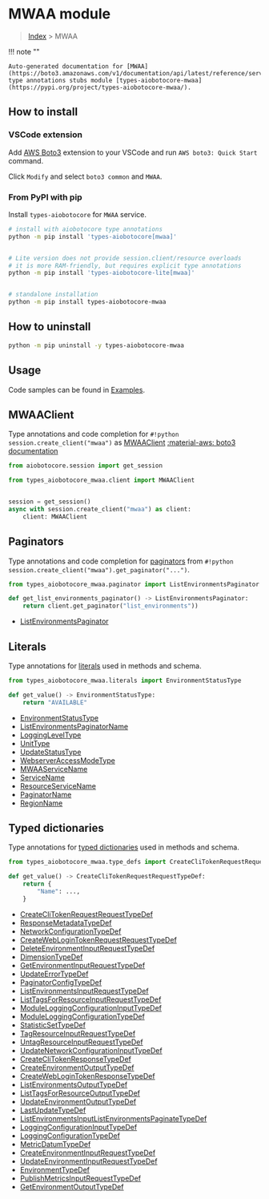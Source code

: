 # MWAA module

> [Index](../README.md) > MWAA


!!! note ""

    Auto-generated documentation for [MWAA](https://boto3.amazonaws.com/v1/documentation/api/latest/reference/services/mwaa.html#MWAA)
    type annotations stubs module [types-aiobotocore-mwaa](https://pypi.org/project/types-aiobotocore-mwaa/).

## How to install

### VSCode extension

Add [AWS Boto3](https://marketplace.visualstudio.com/items?itemName=Boto3typed.boto3-ide)
extension to your VSCode and run `AWS boto3: Quick Start` command.

Click `Modify` and select `boto3 common` and `MWAA`.

### From PyPI with pip

Install `types-aiobotocore` for `MWAA` service.

```bash
# install with aiobotocore type annotations
python -m pip install 'types-aiobotocore[mwaa]'


# Lite version does not provide session.client/resource overloads
# it is more RAM-friendly, but requires explicit type annotations
python -m pip install 'types-aiobotocore-lite[mwaa]'


# standalone installation
python -m pip install types-aiobotocore-mwaa
```



## How to uninstall

```bash
python -m pip uninstall -y types-aiobotocore-mwaa
```

## Usage

Code samples can be found in [Examples](./usage.md).

## MWAAClient

Type annotations and code completion for  `#!python session.create_client("mwaa")` as [MWAAClient](./client.md)
[:material-aws: boto3 documentation](https://boto3.amazonaws.com/v1/documentation/api/latest/reference/services/mwaa.html#MWAA.Client)

```python title="Usage example"
from aiobotocore.session import get_session

from types_aiobotocore_mwaa.client import MWAAClient


session = get_session()
async with session.create_client("mwaa") as client:
    client: MWAAClient
```


## Paginators

Type annotations and code completion for
[paginators](./paginators.md)
from `#!python session.create_client("mwaa").get_paginator("...")`.

```python title="Usage example"
from types_aiobotocore_mwaa.paginator import ListEnvironmentsPaginator

def get_list_environments_paginator() -> ListEnvironmentsPaginator:
    return client.get_paginator("list_environments"))
```

- [ListEnvironmentsPaginator](./paginators.md#listenvironmentspaginator)








## Literals

Type annotations for [literals](./literals.md) used in methods and schema.

```python title="Usage example"
from types_aiobotocore_mwaa.literals import EnvironmentStatusType

def get_value() -> EnvironmentStatusType:
    return "AVAILABLE"
```

- [EnvironmentStatusType](./literals.md#environmentstatustype)
- [ListEnvironmentsPaginatorName](./literals.md#listenvironmentspaginatorname)
- [LoggingLevelType](./literals.md#loggingleveltype)
- [UnitType](./literals.md#unittype)
- [UpdateStatusType](./literals.md#updatestatustype)
- [WebserverAccessModeType](./literals.md#webserveraccessmodetype)
- [MWAAServiceName](./literals.md#mwaaservicename)
- [ServiceName](./literals.md#servicename)
- [ResourceServiceName](./literals.md#resourceservicename)
- [PaginatorName](./literals.md#paginatorname)
- [RegionName](./literals.md#regionname)




## Typed dictionaries

Type annotations for [typed dictionaries](./type_defs.md) used in methods and schema.

```python title="Usage example"
from types_aiobotocore_mwaa.type_defs import CreateCliTokenRequestRequestTypeDef

def get_value() -> CreateCliTokenRequestRequestTypeDef:
    return {
        "Name": ...,
    }
```

- [CreateCliTokenRequestRequestTypeDef](./type_defs.md#createclitokenrequestrequesttypedef)
- [ResponseMetadataTypeDef](./type_defs.md#responsemetadatatypedef)
- [NetworkConfigurationTypeDef](./type_defs.md#networkconfigurationtypedef)
- [CreateWebLoginTokenRequestRequestTypeDef](./type_defs.md#createweblogintokenrequestrequesttypedef)
- [DeleteEnvironmentInputRequestTypeDef](./type_defs.md#deleteenvironmentinputrequesttypedef)
- [DimensionTypeDef](./type_defs.md#dimensiontypedef)
- [GetEnvironmentInputRequestTypeDef](./type_defs.md#getenvironmentinputrequesttypedef)
- [UpdateErrorTypeDef](./type_defs.md#updateerrortypedef)
- [PaginatorConfigTypeDef](./type_defs.md#paginatorconfigtypedef)
- [ListEnvironmentsInputRequestTypeDef](./type_defs.md#listenvironmentsinputrequesttypedef)
- [ListTagsForResourceInputRequestTypeDef](./type_defs.md#listtagsforresourceinputrequesttypedef)
- [ModuleLoggingConfigurationInputTypeDef](./type_defs.md#moduleloggingconfigurationinputtypedef)
- [ModuleLoggingConfigurationTypeDef](./type_defs.md#moduleloggingconfigurationtypedef)
- [StatisticSetTypeDef](./type_defs.md#statisticsettypedef)
- [TagResourceInputRequestTypeDef](./type_defs.md#tagresourceinputrequesttypedef)
- [UntagResourceInputRequestTypeDef](./type_defs.md#untagresourceinputrequesttypedef)
- [UpdateNetworkConfigurationInputTypeDef](./type_defs.md#updatenetworkconfigurationinputtypedef)
- [CreateCliTokenResponseTypeDef](./type_defs.md#createclitokenresponsetypedef)
- [CreateEnvironmentOutputTypeDef](./type_defs.md#createenvironmentoutputtypedef)
- [CreateWebLoginTokenResponseTypeDef](./type_defs.md#createweblogintokenresponsetypedef)
- [ListEnvironmentsOutputTypeDef](./type_defs.md#listenvironmentsoutputtypedef)
- [ListTagsForResourceOutputTypeDef](./type_defs.md#listtagsforresourceoutputtypedef)
- [UpdateEnvironmentOutputTypeDef](./type_defs.md#updateenvironmentoutputtypedef)
- [LastUpdateTypeDef](./type_defs.md#lastupdatetypedef)
- [ListEnvironmentsInputListEnvironmentsPaginateTypeDef](./type_defs.md#listenvironmentsinputlistenvironmentspaginatetypedef)
- [LoggingConfigurationInputTypeDef](./type_defs.md#loggingconfigurationinputtypedef)
- [LoggingConfigurationTypeDef](./type_defs.md#loggingconfigurationtypedef)
- [MetricDatumTypeDef](./type_defs.md#metricdatumtypedef)
- [CreateEnvironmentInputRequestTypeDef](./type_defs.md#createenvironmentinputrequesttypedef)
- [UpdateEnvironmentInputRequestTypeDef](./type_defs.md#updateenvironmentinputrequesttypedef)
- [EnvironmentTypeDef](./type_defs.md#environmenttypedef)
- [PublishMetricsInputRequestTypeDef](./type_defs.md#publishmetricsinputrequesttypedef)
- [GetEnvironmentOutputTypeDef](./type_defs.md#getenvironmentoutputtypedef)

